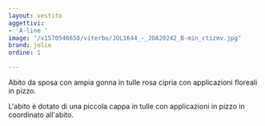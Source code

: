 ```yaml
---
layout: vestito
aggettivi:
- 'A-line '
image: "/v1570546658/viterbo/JOL1644_-_JOA20242_B-min_ctizmv.jpg"
brand: jolie
ordine: 1

---
```

Abito da sposa con ampia gonna in tulle rosa cipria con applicazioni floreali in pizzo.

L'abito è dotato di una piccola cappa in tulle con applicazioni in pizzo in coordinato all'abito.